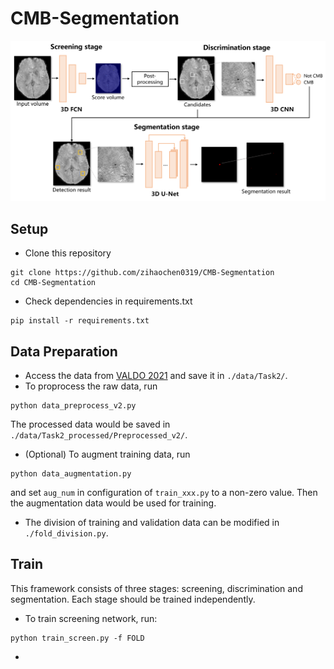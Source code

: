 # CMB-Segmentation
![Framework](./figure/framework_overall.png)

## Setup
* Clone this repository
```
git clone https://github.com/zihaochen0319/CMB-Segmentation
cd CMB-Segmentation
```
* Check dependencies in requirements.txt
```
pip install -r requirements.txt
```

## Data Preparation
* Access the data from [VALDO 2021](https://valdo.grand-challenge.org/Description/) and save it in ```./data/Task2/```.
* To proprocess the raw data, run 
```
python data_preprocess_v2.py
```
The processed data would be saved in ```./data/Task2_processed/Preprocessed_v2/```.
* (Optional) To augment training data, run
```
python data_augmentation.py
```
and set ```aug_num``` in configuration of ```train_xxx.py``` to a non-zero value. Then the augmentation data would be used for training.
* The division of training and validation data can be modified in ```./fold_division.py```.

## Train
This framework consists of three stages: screening, discrimination and segmentation. Each stage should be trained independently.
* To train screening network, run:
```
python train_screen.py -f FOLD
```
* 
